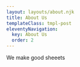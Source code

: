 ```yaml
---
layout: layouts/about.njk
title: About Us
templateClass: tmpl-post
eleventyNavigation:
  key: About Us
  order: 2
---
```


We make good sheeets
